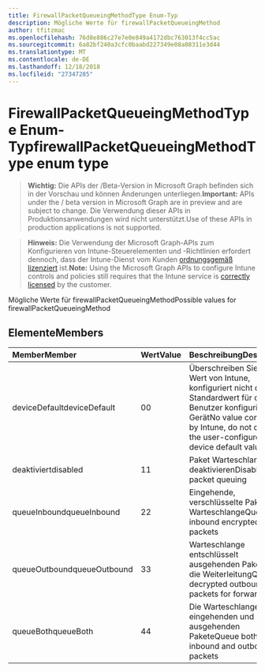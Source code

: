 ```yaml
---
title: FirewallPacketQueueingMethodType Enum-Typ
description: Mögliche Werte für firewallPacketQueueingMethod
author: tfitzmac
ms.openlocfilehash: 76d8e886c27e7e0e849a4172dbc763013f4cc5ac
ms.sourcegitcommit: 6a82bf240a3cfc0baabd227349e08a08311e3d44
ms.translationtype: MT
ms.contentlocale: de-DE
ms.lasthandoff: 12/18/2018
ms.locfileid: "27347285"
---
```

# <a name="firewallpacketqueueingmethodtype-enum-type"></a><span data-ttu-id="fe684-103">FirewallPacketQueueingMethodType Enum-Typ</span><span class="sxs-lookup"><span data-stu-id="fe684-103">firewallPacketQueueingMethodType enum type</span></span>

> <span data-ttu-id="fe684-104">**Wichtig:** Die APIs der /Beta-Version in Microsoft Graph befinden sich in der Vorschau und können Änderungen unterliegen.</span><span class="sxs-lookup"><span data-stu-id="fe684-104">**Important:** APIs under the / beta version in Microsoft Graph are in preview and are subject to change.</span></span> <span data-ttu-id="fe684-105">Die Verwendung dieser APIs in Produktionsanwendungen wird nicht unterstützt.</span><span class="sxs-lookup"><span data-stu-id="fe684-105">Use of these APIs in production applications is not supported.</span></span>

> <span data-ttu-id="fe684-106">**Hinweis:** Die Verwendung der Microsoft Graph-APIs zum Konfigurieren von Intune-Steuerelementen und -Richtlinien erfordert dennoch, dass der Intune-Dienst vom Kunden [ordnungsgemäß lizenziert](https://go.microsoft.com/fwlink/?linkid=839381) ist.</span><span class="sxs-lookup"><span data-stu-id="fe684-106">**Note:** Using the Microsoft Graph APIs to configure Intune controls and policies still requires that the Intune service is [correctly licensed](https://go.microsoft.com/fwlink/?linkid=839381) by the customer.</span></span>

<span data-ttu-id="fe684-107">Mögliche Werte für firewallPacketQueueingMethod</span><span class="sxs-lookup"><span data-stu-id="fe684-107">Possible values for firewallPacketQueueingMethod</span></span>
## <a name="members"></a><span data-ttu-id="fe684-108">Elemente</span><span class="sxs-lookup"><span data-stu-id="fe684-108">Members</span></span>
|<span data-ttu-id="fe684-109">Member</span><span class="sxs-lookup"><span data-stu-id="fe684-109">Member</span></span>|<span data-ttu-id="fe684-110">Wert</span><span class="sxs-lookup"><span data-stu-id="fe684-110">Value</span></span>|<span data-ttu-id="fe684-111">Beschreibung</span><span class="sxs-lookup"><span data-stu-id="fe684-111">Description</span></span>|
|:---|:---|:---|
|<span data-ttu-id="fe684-112">deviceDefault</span><span class="sxs-lookup"><span data-stu-id="fe684-112">deviceDefault</span></span>|<span data-ttu-id="fe684-113">0</span><span class="sxs-lookup"><span data-stu-id="fe684-113">0</span></span>|<span data-ttu-id="fe684-114">Überschreiben Sie keinen Wert von Intune, konfiguriert nicht den Standardwert für den Benutzer konfigurierten Gerät</span><span class="sxs-lookup"><span data-stu-id="fe684-114">No value configured by Intune, do not override the user-configured device default value</span></span>|
|<span data-ttu-id="fe684-115">deaktiviert</span><span class="sxs-lookup"><span data-stu-id="fe684-115">disabled</span></span>|<span data-ttu-id="fe684-116">1</span><span class="sxs-lookup"><span data-stu-id="fe684-116">1</span></span>|<span data-ttu-id="fe684-117">Paket Warteschlangen deaktivieren</span><span class="sxs-lookup"><span data-stu-id="fe684-117">Disable packet queuing</span></span>|
|<span data-ttu-id="fe684-118">queueInbound</span><span class="sxs-lookup"><span data-stu-id="fe684-118">queueInbound</span></span>|<span data-ttu-id="fe684-119">2</span><span class="sxs-lookup"><span data-stu-id="fe684-119">2</span></span>|<span data-ttu-id="fe684-120">Eingehende, verschlüsselte Pakete Warteschlange</span><span class="sxs-lookup"><span data-stu-id="fe684-120">Queue inbound encrypted packets</span></span>|
|<span data-ttu-id="fe684-121">queueOutbound</span><span class="sxs-lookup"><span data-stu-id="fe684-121">queueOutbound</span></span>|<span data-ttu-id="fe684-122">3</span><span class="sxs-lookup"><span data-stu-id="fe684-122">3</span></span>|<span data-ttu-id="fe684-123">Warteschlange entschlüsselt ausgehenden Pakete für die Weiterleitung</span><span class="sxs-lookup"><span data-stu-id="fe684-123">Queue decrypted outbound packets for forwarding</span></span>|
|<span data-ttu-id="fe684-124">queueBoth</span><span class="sxs-lookup"><span data-stu-id="fe684-124">queueBoth</span></span>|<span data-ttu-id="fe684-125">4</span><span class="sxs-lookup"><span data-stu-id="fe684-125">4</span></span>|<span data-ttu-id="fe684-126">Die Warteschlange eingehenden und ausgehenden Pakete</span><span class="sxs-lookup"><span data-stu-id="fe684-126">Queue both inbound and outbound packets</span></span>|





